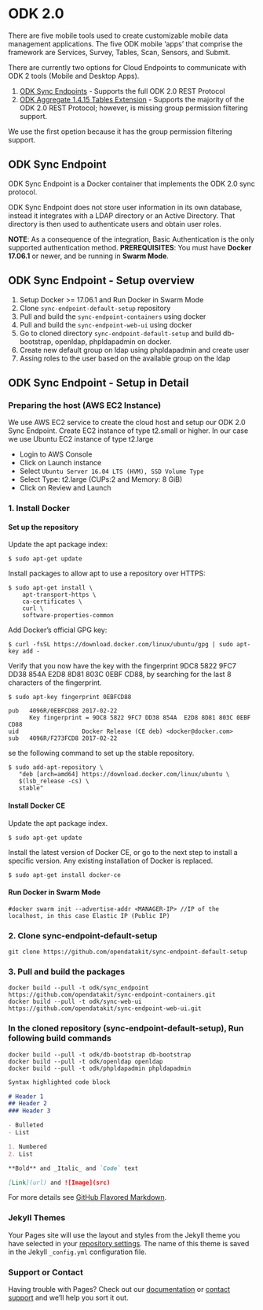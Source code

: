 # ODK 2.0

There are five mobile tools used to create customizable mobile data management applications. The five ODK mobile ‘apps’ that comprise the framework are Services, Survey, Tables, Scan, Sensors, and Submit.

There are currently two options for Cloud Endpoints to communicate with ODK 2 tools (Mobile and Desktop Apps).

1. [ODK Sync Endpoints](http://opendatakit-dev.cs.washington.edu/2_0_tools/release/218/cloud_endpoints#1-Sync-Endpoint) - Supports the full ODK 2.0 REST Protocol
2. [ODK Aggregate 1.4.15 Tables Extension](http://opendatakit-dev.cs.washington.edu/2_0_tools/release/218/cloud_endpoints#2-Aggregate) - Supports the majority of the ODK 2.0 REST Protocol; however, is missing group permission filtering support.

We use the first opetion because it has the group permission filtering support.

## ODK Sync Endpoint

ODK Sync Endpoint is a Docker container that implements the ODK 2.0 sync protocol. 

ODK Sync Endpoint does not store user information in its own database, instead it integrates with a LDAP directory or an Active Directory. That directory is then used to authenticate users and obtain user roles.

**NOTE**: As a consequence of the integration, Basic Authentication is the only supported authentication method.
**PREREQUISITES**: You must have **Docker 17.06.1** or newer, and be running in **Swarm Mode**.



## ODK Sync Endpoint - Setup overview

1. Setup Docker >= 17.06.1 and Run Docker in Swarm Mode
2. Clone `sync-endpoint-default-setup` repository
3. Pull and build the `sync-endpoint-containers` using docker
4. Pull and build the `sync-endpoint-web-ui` using docker
5. Go to cloned directory `sync-endpoint-default-setup` and build db-bootstrap, openldap, phpldapadmin on docker.
6. Create new default group on ldap using phpldapadmin and create user
7. Assing roles to the user based on the available group on the ldap

## ODK Sync Endpoint - Setup in Detail

### Preparing the host (AWS EC2 Instance)
We use AWS EC2 service to create the cloud host and setup our ODK 2.0 Sync Endpoint.
Create EC2 instance of type t2.small or higher. In our case we use Ubuntu EC2 instance of type t2.large
- Login to AWS Console
- Click on Launch instance
- Select `Ubuntu Server 16.04 LTS (HVM), SSD Volume Type`
- Select Type: t2.large (CUPs:2 and Memory: 8 GiB)
- Click on Review and Launch

### 1. Install Docker
#### Set up the repository
Update the apt package index:
```
$ sudo apt-get update
```
Install packages to allow apt to use a repository over HTTPS:
```
$ sudo apt-get install \
    apt-transport-https \
    ca-certificates \
    curl \
    software-properties-common
```
Add Docker’s official GPG key:
```
$ curl -fsSL https://download.docker.com/linux/ubuntu/gpg | sudo apt-key add -

```

Verify that you now have the key with the fingerprint 9DC8 5822 9FC7 DD38 854A E2D8 8D81 803C 0EBF CD88, by searching for the last 8 characters of the fingerprint.
```
$ sudo apt-key fingerprint 0EBFCD88

pub   4096R/0EBFCD88 2017-02-22
      Key fingerprint = 9DC8 5822 9FC7 DD38 854A  E2D8 8D81 803C 0EBF CD88
uid                  Docker Release (CE deb) <docker@docker.com>
sub   4096R/F273FCD8 2017-02-22
```

se the following command to set up the stable repository.

```
$ sudo add-apt-repository \
   "deb [arch=amd64] https://download.docker.com/linux/ubuntu \
   $(lsb_release -cs) \
   stable"

```
#### Install Docker CE

Update the apt package index.
```
$ sudo apt-get update
```
Install the latest version of Docker CE, or go to the next step to install a specific version. Any existing installation of Docker is replaced.
```
$ sudo apt-get install docker-ce
```

#### Run Docker in Swarm Mode
```
#docker swarm init --advertise-addr <MANAGER-IP> //IP of the localhost, in this case Elastic IP (Public IP)
```






### 2. Clone sync-endpoint-default-setup
```
git clone https://github.com/opendatakit/sync-endpoint-default-setup
```

### 3. Pull and build the packages
```
docker build --pull -t odk/sync_endpoint https://github.com/opendatakit/sync-endpoint-containers.git
docker build --pull -t odk/sync-web-ui https://github.com/opendatakit/sync-endpoint-web-ui.git
```

### In the cloned repository (sync-endpoint-default-setup), Run following build commands
```
docker build --pull -t odk/db-bootstrap db-bootstrap
docker build --pull -t odk/openldap openldap
docker build --pull -t odk/phpldapadmin phpldapadmin
```

```markdown
Syntax highlighted code block

# Header 1
## Header 2
### Header 3

- Bulleted
- List

1. Numbered
2. List

**Bold** and _Italic_ and `Code` text

[Link](url) and ![Image](src)
```

For more details see [GitHub Flavored Markdown](https://guides.github.com/features/mastering-markdown/).

### Jekyll Themes

Your Pages site will use the layout and styles from the Jekyll theme you have selected in your [repository settings](https://github.com/rajsingh8220/Test/settings). The name of this theme is saved in the Jekyll `_config.yml` configuration file.

### Support or Contact

Having trouble with Pages? Check out our [documentation](https://help.github.com/categories/github-pages-basics/) or [contact support](https://github.com/contact) and we’ll help you sort it out.
